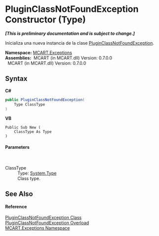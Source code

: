 # PluginClassNotFoundException Constructor (Type)
 _**\[This is preliminary documentation and is subject to change.\]**_

Inicializa una nueva instancia de la clase <a href="2b92df32-ecad-b952-5477-65858a1569fd">PluginClassNotFoundException</a>.

**Namespace:**&nbsp;<a href="36e6166c-cb29-ee06-1b8a-ebc61fae7b0a">MCART.Exceptions</a><br />**Assemblies:**&nbsp;&nbsp;MCART (in MCART.dll) Version: 0.7.0.0<br />&nbsp;&nbsp;MCART (in MCART.dll) Version: 0.7.0.0<br />

## Syntax

**C#**<br />
``` C#
public PluginClassNotFoundException(
	Type ClassType
)
```

**VB**<br />
``` VB
Public Sub New ( 
	ClassType As Type
)
```


#### Parameters
&nbsp;<dl><dt>ClassType</dt><dd>Type: <a href="http://msdn2.microsoft.com/es-es/library/42892f65" target="_blank">System.Type</a><br />Class type.</dd></dl>

## See Also


#### Reference
<a href="2b92df32-ecad-b952-5477-65858a1569fd">PluginClassNotFoundException Class</a><br /><a href="a3fcdd48-8aa3-9509-2c61-1ef62fd005e2">PluginClassNotFoundException Overload</a><br /><a href="36e6166c-cb29-ee06-1b8a-ebc61fae7b0a">MCART.Exceptions Namespace</a><br />